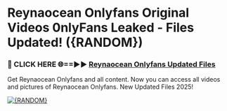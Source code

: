 # Reynaocean Onlyfans Original Videos 0nlyFans Leaked - Files Updated! ({RANDOM})

<h3>🔴 CLICK HERE 🌐==►► <a href="https://betterlinks.top/A2PfLJ" rel="nofollow">Reynaocean Onlyfans Updated Files</a></h3>

Get Reynaocean Onlyfans and all content. Now you can access all videos and pictures of Reynaocean Onlyfans. New Updated Files 2025!

[![{RANDOM}](https://i.imgur.com/ppqm5kG.gif)](https://betterlinks.top/A2PfLJ)